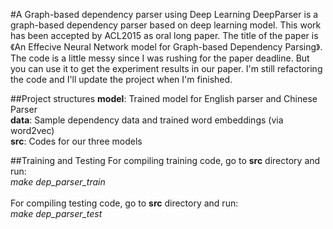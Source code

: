 #A Graph-based dependency parser using Deep Learning
DeepParser is a graph-based dependency parser based on deep learning model. This work has been accepted by ACL2015 as oral long paper. The title of the paper is 《An Effecive Neural Network model for Graph-based Dependency Parsing》. The code is a little messy since I was rushing for the paper deadline. But you can use it to get the experiment results in our paper. I'm still refactoring the code and I'll update the project when I'm finished.  

##Project structures
<b>model</b>: Trained model for English parser and Chinese Parser <br>
<b>data</b>: Sample dependency data and trained word embeddings (via word2vec) <br>
<b>src</b>: Codes for our three models <br>

##Training and Testing
For compiling training code, go to <b>src</b> directory and run: <br>
<i>make dep_parser_train</i> <br>
<br>
For compiling testing code, go to <b>src</b> directory and run: <br>
<i>make dep_parser_test</i> <br>


